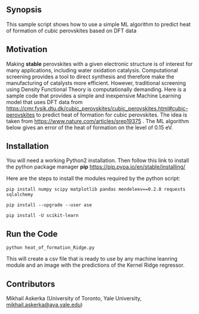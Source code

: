 ## Synopsis

This sample script shows how to use a simple ML algorithm to predict heat of formation of cubic perovskites based on DFT data

## Motivation

Making **stable** perovskites with a given electronic structure is of interest for many applications, including water oxidation catalysis. Computational screening provides a tool to direct synthesis and therefore make the manufacturing of catalysts more efficient. However, traditional screening using Density Functional Theory is computationally demanding. Here is a sample code that provides a simple and inexpensive Machine Learning model that uses DFT data from https://cmr.fysik.dtu.dk/cubic_perovskites/cubic_perovskites.html#cubic-perovskites to predict heat of formation for cubic perovskites. The idea is taken from https://www.nature.com/articles/srep19375 . The ML algorithm below gives an error of the heat of formation on the level of 0.15 eV. 

## Installation

You will need a working Python2 installation. Then follow this link to install the python package manager **pip** https://pip.pypa.io/en/stable/installing/

Here are the steps to install the modules required by the python script:

```
pip install numpy scipy matplotlib pandas mendeleev==0.2.8 requests sqlalchemy 

pip install --upgrade --user ase

pip install -U scikit-learn 

```

## Run the Code

```
python heat_of_formation_Ridge.py 
```

This will create a csv file that is ready to use by any machine leanring module and an image with the predictions of the Kernel Ridge regressor. 

## Contributors

Mikhail Askerka (University of Toronto, Yale University, mikhail.askerka@aya.yale.edu) 

